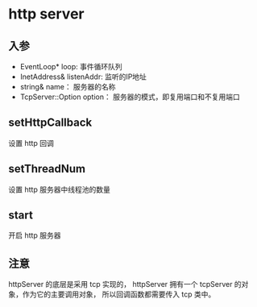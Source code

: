 # http server

## 入参

* EventLoop* loop: 事件循环队列
* InetAddress& listenAddr: 监听的IP地址
* string& name： 服务器的名称
* TcpServer::Option option： 服务器的模式，即复用端口和不复用端口

## setHttpCallback

设置 http 回调

## setThreadNum

设置 http 服务器中线程池的数量

## start

开启 http 服务器


## 注意

httpServer 的底层是采用 tcp 实现的， httpServer 拥有一个 tcpServer 的对象，作为它的主要调用对象， 所以回调函数都需要传入 tcp 类中。 
